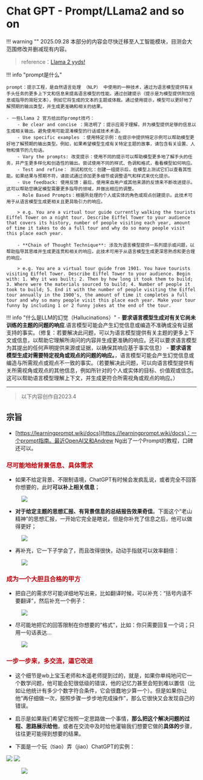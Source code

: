 # Chat GPT - Prompt/LLama2 and so on

!!! warning ""
    2025.09.28 本部分的内容会尽快迁移至人工智能模块，目测会大范围修改并删减现有内容。

> reference：[Llama 2 yyds!](https://ai.meta.com/llama/get-started/)

!!! info "prompt是什么"
    
    prompt：提示工程，是自然语言处理 （NLP） 中使用的一种技术，通过为语言模型提供有关手头任务的更多上下文和信息来提高语言模型的性能。通过创建提示（提示是为模型提供附加信息或指导的简短文本），例如它将生成的文本的主题或体裁。通过使用提示，模型可以更好地了解预期的输出类型，并生成更准确和相关的结果。

    - 一些Llama 2 官方给出的prompt技巧：
        - Be clear and concise ：简洁明了：提示应易于理解，并为模型提供足够的信息以生成相关输出。避免使用可能混淆模型的行话或技术术语。
        - Use specific examples ：使用特定示例：在提示中提供特定示例可以帮助模型更好地了解预期的输出类型。例如，如果希望模型生成有关特定主题的故事，请包含有关设置、人物和情节的几句话。
        - Vary the prompts: 改变提示：使用不同的提示可以帮助模型更多地了解手头的任务，并产生更多样化和创造性的输出。尝试使用不同的样式、色调和格式，看看模型如何响应。
        - Test and refine： 测试和优化：创建一组提示后，在模型上测试它们以查看其性能。如果结果与预期不符，请尝试通过添加更多细节或调整语气和样式来优化提示。
        - Use feedback: 使用反馈：最后，使用来自用户或其他来源的反馈来不断改进提示。这可以帮助您确定模型需要更多指导的领域，并做出相应的调整。
        - Role Based Prompts：根据所处理的个人或实体的角色或观点创建提示。此技术可用于从语言模型生成更相关且更具吸引力的响应。

        > e.g. You are a virtual tour guide currently walking the tourists Eiffel Tower on a night tour. Describe Eiffel Tower to your audience that covers its history, number of people visiting each year, amount of time it takes to do a full tour and why do so many people visit this place each year.
        
        - **Chain of Thought Technique**: 涉及为语言模型提供一系列提示或问题，以帮助指导其思维并生成更连贯和相关的响应。此技术可用于从语言模型生成更深思熟虑和更合理的响应。
        
        > e.g. You are a virtual tour guide from 1901. You have tourists visiting Eiffel Tower. Describe Eiffel Tower to your audience. Begin with: 1. Why it was built; 2. Then by how long it took them to build; 3. Where were the materials sourced to build; 4. Number of people it took to build; 5. End it with the number of people visiting the Eiffel tour annually in the 1900's, the amount of time it completes a full tour and why so many people visit this place each year. Make your tour funny by including 1 or 2 funny jokes at the end of the tour.

!!! info "什么是LLM的幻觉（Hallucinations）"
    - **要求语言模型生成对有关它尚未训练的主题的问题的响应**.语言模型可能会产生幻觉信息或编造不准确或没有证据支持的事实。（修复：若要解决此问题，可以为语言模型提供有关主题的更多上下文或信息，以帮助它理解所询问的内容并生成更准确的响应。还可以要求语言模型为其提出的任何声明提供来源或证据，以确保其响应基于事实信息）
    - **要求语言模型生成对需要特定视角或观点的问题的响应。**，语言模型可能会产生幻觉信息或编造与所需观点或观点不一致的事实。（若要解决此问题，可以向语言模型提供有关所需视角或观点的其他信息，例如所针对的个人或实体的目标、价值观或信念。这可以帮助语言模型理解上下文，并生成更符合所需视角或观点的响应。）



--------------

> 以下内容创作自2023.4


## 宗旨



- [https://learningprompt.wiki/docs](https://learningprompt.wiki/docs)：一个prompt指南。最近OpenAI又和Andrew Ng出了一个Prompt的教程，口碑还可以。

### **<font color = Crisma>尽可能地给背景信息、具体需求</font>**

- 如果不给定背景、不限制语境，ChatGPT有时候会发疯乱说，或者完全不回答你想要的，此时**可以补上相关信息**；

<figure markdown>

![](https://cdn.jsdelivr.net/gh/SmilingWayne/picsrepo/202310251052121.png)

</figure>

- **对于给定主题的思想汇报、有背景信息的总结报告效果奇佳**。下面这个“老山精神”的思想汇报，一开始它完全是瞎说，但是你补充了信息之后，他可以做得更好；

<figure markdown>

![](https://cdn.jsdelivr.net/gh/SmilingWayne/picsrepo/202310251052398.png)


</figure>

- 再补充，它一下子学会了，而且改得很快，动动手指就可以效率翻倍：

<figure markdown>

![](https://cdn.jsdelivr.net/gh/SmilingWayne/picsrepo/202310251052399.png)

</figure>


### **<font color = Crisma>成为一个大胆且合格的甲方</font>**



- 把自己的需求尽可能详细地写出来，比如翻译时候，可以补充：“括号内请不要翻译”，然后补充一个例子：





<figure markdown>

![](https://cdn.jsdelivr.net/gh/SmilingWayne/picsrepo/202310251053237.png)

</figure>

- 尽可能地把它的回答限制在你想要的“格式”，比如：你只需要回复一个词；只用一句话表达...


<figure markdown>

![](https://cdn.jsdelivr.net/gh/SmilingWayne/picsrepo/202310251053238.png)

</figure>

### **<font color = Crisma>一步一步来，多交流，逼它改进</font>**


- 这个细节是wb上宝玉老师和木遥老师提到过的，就是，如果你单纯地问它一个数学问题，他可能会犯很低级的错误，他的记忆力甚至会短到难以置信（比如让他统计有多少个数字符合条件，它会很蠢地少算一个）。但是如果你让他“再仔细做一次，按照步骤一步步地完成操作”，那么它很快又会发现自己的错误。
- 启示是如果我们希望它按照一定思路做一个事情，**那么把这个解决问题的过程、思路展示给他**，或者在交流中及时给他灌输我们想要它做的**具体的**步骤，往往更可能得到想要的结果。

- 下面是一个玩（tiao）弄（jiao）ChatGPT的实例：

![](https://cdn.jsdelivr.net/gh/SmilingWayne/picsrepo/202310251053239.png)
![](https://cdn.jsdelivr.net/gh/SmilingWayne/picsrepo/202310251053240.png)

<figure markdown>

![](https://cdn.jsdelivr.net/gh/SmilingWayne/picsrepo/202310251053241.png)

</figure>